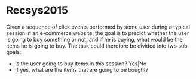 # Recsys2015

Given a sequence of click events performed by some user during a typical session in an e-commerce website, the goal is to predict whether the user is going to buy something or not, and if he is buying, what would be the items he is going to buy. The task could therefore be divided into two sub goals:

- Is the user going to buy items in this session? Yes|No 
- If yes, what are the items that are going to be bought?